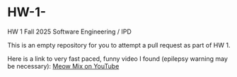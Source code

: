 # HW-1-

HW 1 Fall 2025 Software Engineering / IPD 

This is an empty repository for you to attempt a pull request as part of HW 1.

Here is a link to very fast paced, funny video I found (epilepsy warning may be necessary): [Meow Mix on YouTube](https://www.youtube.com/watch?v=GiaD7WSdb4M)
